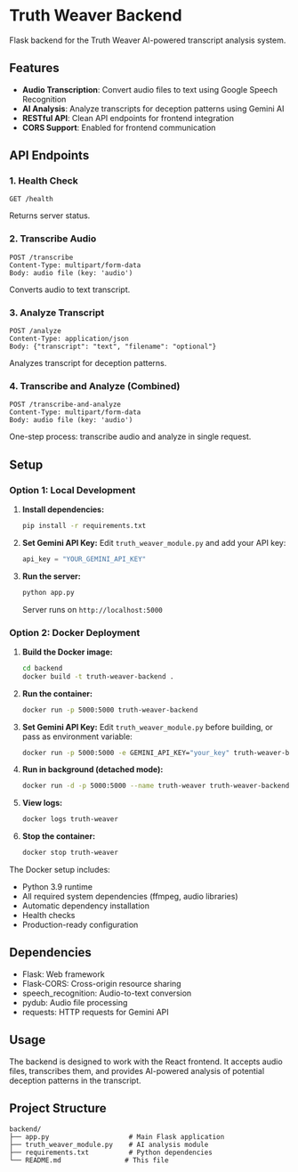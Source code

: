 # Truth Weaver Backend

Flask backend for the Truth Weaver AI-powered transcript analysis system.

## Features

- **Audio Transcription**: Convert audio files to text using Google Speech Recognition
- **AI Analysis**: Analyze transcripts for deception patterns using Gemini AI
- **RESTful API**: Clean API endpoints for frontend integration
- **CORS Support**: Enabled for frontend communication

## API Endpoints

### 1. Health Check
```
GET /health
```
Returns server status.

### 2. Transcribe Audio
```
POST /transcribe
Content-Type: multipart/form-data
Body: audio file (key: 'audio')
```
Converts audio to text transcript.

### 3. Analyze Transcript
```
POST /analyze
Content-Type: application/json
Body: {"transcript": "text", "filename": "optional"}
```
Analyzes transcript for deception patterns.

### 4. Transcribe and Analyze (Combined)
```
POST /transcribe-and-analyze
Content-Type: multipart/form-data
Body: audio file (key: 'audio')
```
One-step process: transcribe audio and analyze in single request.

## Setup

### Option 1: Local Development

1. **Install dependencies:**
   ```bash
   pip install -r requirements.txt
   ```

2. **Set Gemini API Key:**
   Edit `truth_weaver_module.py` and add your API key:
   ```python
   api_key = "YOUR_GEMINI_API_KEY"
   ```

3. **Run the server:**
   ```bash
   python app.py
   ```
   Server runs on `http://localhost:5000`

### Option 2: Docker Deployment

1. **Build the Docker image:**
   ```bash
   cd backend
   docker build -t truth-weaver-backend .
   ```

2. **Run the container:**
   ```bash
   docker run -p 5000:5000 truth-weaver-backend
   ```

3. **Set Gemini API Key:**
   Edit `truth_weaver_module.py` before building, or pass as environment variable:
   ```bash
   docker run -p 5000:5000 -e GEMINI_API_KEY="your_key" truth-weaver-backend
   ```

4. **Run in background (detached mode):**
   ```bash
   docker run -d -p 5000:5000 --name truth-weaver truth-weaver-backend
   ```

5. **View logs:**
   ```bash
   docker logs truth-weaver
   ```

6. **Stop the container:**
   ```bash
   docker stop truth-weaver
   ```

The Docker setup includes:
- Python 3.9 runtime
- All required system dependencies (ffmpeg, audio libraries)
- Automatic dependency installation
- Health checks
- Production-ready configuration

## Dependencies

- Flask: Web framework
- Flask-CORS: Cross-origin resource sharing
- speech_recognition: Audio-to-text conversion
- pydub: Audio file processing
- requests: HTTP requests for Gemini API

## Usage

The backend is designed to work with the React frontend. It accepts audio files, transcribes them, and provides AI-powered analysis of potential deception patterns in the transcript.

## Project Structure

```
backend/
├── app.py                    # Main Flask application
├── truth_weaver_module.py    # AI analysis module
├── requirements.txt          # Python dependencies
└── README.md                # This file
```